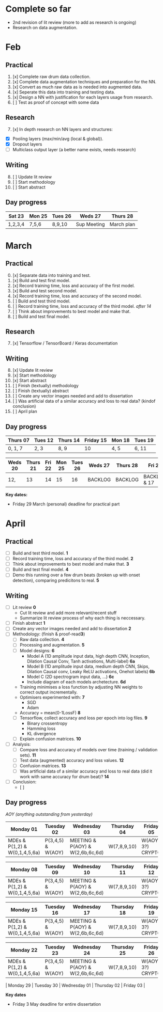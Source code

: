 # Complete so far

- 2nd revision of lit review (more to add as research is ongoing)
- Research on data augmentation.

# Feb

## Practical

1. [x] Complete raw drum data collection.
2. [x] Complete data augmentation techniques and preparation for the NN.
3. [x] Convert as much raw data as is needed into augmented data.
4. [x] Seperate this data into training and testing data.
5. [x] Design a NN with justification for each layers usage from research.
6. [ ] Test as proof of concept with some data

## Research

7. [x] In depth research on NN layers and structures:

- [x] Pooling layers (max/min/avg (local & global)).
- [x] Dropout layers
- [ ] Multiclass output layer (a better name exists, needs research)

## Writing

8. [ ] Update lit review
9. [ ] Start methodology
10. [ ] Start abstract

## Day progress

| Sat 23  | Mon 25 | Tues 26 | Weds 27     | Thurs 28   |
| ------- | ------ | ------- | ----------- | ---------- |
| 1,2,3,4 | 7,5,6  | 8,9,10  | Sup Meeting | March plan |

# March

## Practical

0. [x] Separate data into training and test.
1. [x] Build and test first model.
1. [x] Record training time, loss and accuracy of the first model.
1. [x] Build and test second model.
1. [x] Record training time, loss and accuracy of the second model.
1. [ ] Build and test third model.
1. [ ] Record training time, loss and accuracy of the third model.
       _after 14_
1. [ ] Think about improvements to best model and make that.
1. [ ] Build and test final model.

## Research

7. [x] Tensorflow / TensorBoard / Keras documentation

## Writing

8. [x] Update lit review
9. [x] Start methodology
10. [x] Start abstract
11. [ ] Finish (textually) methodology
12. [ ] Finish (textually) abstract
13. [ ] Create any vector images needed and add to dissertation
14. [ ] Was artificial data of a similar accuracy and loss to real data? (kindof conclusion)
15. [ ] April plan

## Day progress

| Thurs 07 | Tues 12 | Thurs 14 | Friday 15 | Mon 18 | Tues 19 |
| -------- | ------- | -------- | --------- | ------ | ------- |
| 0, 1, 7  | 2, 3    | 8, 9     | 10        | 4, 5   | 6, 11   |

| Weds 20 | Thurs 21 | Fri 22 | Mon 25 | Tues 26 | Weds 27 | Thurs 28 | Fri 29       |
| ------- | -------- | ------ | ------ | ------- | ------- | -------- | ------------ |
| 12,     | 13       | 14     | 15     | 16      | BACKLOG | BACKLOG  | BACKLOG & 17 |

**Key dates:**

- Friday 29 March (personal) deadline for practical part

# April

## Practical

- [ ] Build and test third model. **1**
- [ ] Record training time, loss and accuracy of the third model. **2**
- [ ] Think about improvements to best model and make that. **3**
- [ ] Build and test final model. **4**
- [ ] Demo this running over a few drum beats (broken up with onset detection), comparing predicitons to real. **5**

## Writing

- [ ] Lit review **0**
  - Cut lit review and add more relevant/recent stuff
  - Summarize lit review process of why each thing is neccessary.
- [ ] Finish abstract **1**
- [ ] Create any vector images needed and add to dissertation **2**
- [ ] Methodology: (finish & proof-read**3**)
  - [ ] Raw data collection. **4**
  - [ ] Processing and augmentation. **5**
  - [ ] Model designs: **6**
    - Model A (1D amplitude input data, high depth CNN, Inception, Dilation Causal Conv, Tanh activations, Multi-label) **6a**
    - Model B (1D amplitude input data, medium depth CNN, Skips, Dilation Causal conv, Leaky ReLU activations, Onehot labels) **6b**
    - Model C (2D spectrogram input data, ...) **6c**
    - Include diagram of each models archetecture. **6d**
  - Training minimises a loss function by adjusting NN weights to correct output incrementally.
  - Optimisers experimented with: **7**
    - SGD
    - Adam
  - Accuracy = mean(0-1LossF) **8**
  - [ ] Tensorflow, collect accuracy and loss per epoch into log files. **9**
    - Binary crossentropy
    - Hamming loss
    - KL divergence
  - [ ] Explain confusion matrices. **10**
- [ ] Analysis:
  - [ ] Compare loss and accuracy of models over time (training / validation sets). **11**
  - [ ] Test data (augmented) accuracy and loss values. **12**
  - [ ] Confusion matrices. **13**
  - [ ] Was artificial data of a similar accuracy and loss to real data (did it work with same accuracy for drum beat)? **14**
- [ ] Conclusion:
  - [ ]

## Day progress

_AOY (anything outstanding from yesterday)_

| Monday 01                     | Tuesday 02        | Wednesday 03                     | Thursday 04 | Friday 05         | Saturday 06 & Sunday 07 |
| ----------------------------- | ----------------- | -------------------------------- | ----------- | ----------------- | ----------------------- |
| MDEs & P(1,2) & W(0,1,4,5,6a) | P(3,4,5) & W(AOY) | MEETING & P(AOY) & W(2,6b,6c,6d) | W(7,8,9,10) | W(AOY, 3?) CRYPTO | W(11,12,13,14)          |

| Monday 08                     | Tuesday 09        | Wednesday 10                     | Thursday 11 | Friday 12         | Saturday 13 & Sunday 14 |
| ----------------------------- | ----------------- | -------------------------------- | ----------- | ----------------- | ----------------------- |
| MDEs & P(1,2) & W(0,1,4,5,6a) | P(3,4,5) & W(AOY) | MEETING & P(AOY) & W(2,6b,6c,6d) | W(7,8,9,10) | W(AOY, 3?) CRYPTO | W(11,12,13,14)          |

| Monday 15                     | Tuesday 16        | Wednesday 17                     | Thursday 18 | Friday 19         | Saturday 20 & Sunday 21 |
| ----------------------------- | ----------------- | -------------------------------- | ----------- | ----------------- | ----------------------- |
| MDEs & P(1,2) & W(0,1,4,5,6a) | P(3,4,5) & W(AOY) | MEETING & P(AOY) & W(2,6b,6c,6d) | W(7,8,9,10) | W(AOY, 3?) CRYPTO | W(11,12,13,14)          |

| Monday 22                     | Tuesday 23        | Wednesday 24                     | Thursday 25 | Friday 26         | Saturday 27 & Sunday 28 |
| ----------------------------- | ----------------- | -------------------------------- | ----------- | ----------------- | ----------------------- |
| MDEs & P(1,2) & W(0,1,4,5,6a) | P(3,4,5) & W(AOY) | MEETING & P(AOY) & W(2,6b,6c,6d) | W(7,8,9,10) | W(AOY, 3?) CRYPTO | W(11,12,13,14)          |

| Monday 29 | Tuesday 30 | Wednesday 01 | Thursday 02 | Friday 03 |

**Key dates**

- Friday 3 May deadline for entire dissertation
